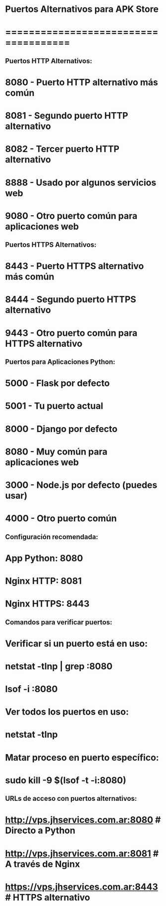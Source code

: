 # Puertos Alternativos para APK Store
# =====================================

## Puertos HTTP Alternativos:
# 8080 - Puerto HTTP alternativo más común
# 8081 - Segundo puerto HTTP alternativo
# 8082 - Tercer puerto HTTP alternativo
# 8888 - Usado por algunos servicios web
# 9080 - Otro puerto común para aplicaciones web

## Puertos HTTPS Alternativos:
# 8443 - Puerto HTTPS alternativo más común
# 8444 - Segundo puerto HTTPS alternativo
# 9443 - Otro puerto común para HTTPS alternativo

## Puertos para Aplicaciones Python:
# 5000 - Flask por defecto
# 5001 - Tu puerto actual
# 8000 - Django por defecto
# 8080 - Muy común para aplicaciones web
# 3000 - Node.js por defecto (puedes usar)
# 4000 - Otro puerto común

## Configuración recomendada:
# App Python: 8080
# Nginx HTTP: 8081
# Nginx HTTPS: 8443

## Comandos para verificar puertos:
# Verificar si un puerto está en uso:
# netstat -tlnp | grep :8080
# lsof -i :8080

# Ver todos los puertos en uso:
# netstat -tlnp

# Matar proceso en puerto específico:
# sudo kill -9 $(lsof -t -i:8080)

## URLs de acceso con puertos alternativos:
# http://vps.jhservices.com.ar:8080  # Directo a Python
# http://vps.jhservices.com.ar:8081  # A través de Nginx
# https://vps.jhservices.com.ar:8443 # HTTPS alternativo
